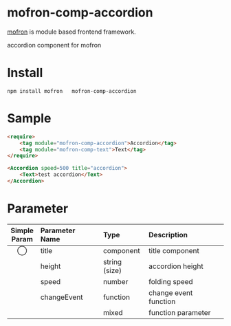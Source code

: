 #   mofron-comp-accordion
[mofron](https://mofron.github.io/mofron/) is module based frontend framework.

 accordion component for mofron


# Install
```
npm install mofron   mofron-comp-accordion
```

# Sample
```html
<require>
    <tag module="mofron-comp-accordion">Accordion</tag>
    <tag module="mofron-comp-text">Text</tag>
</require>

<Accordion speed=500 title="accordion">
    <Text>test accordion</Text>
</Accordion>
```
# Parameter

|Simple<br>Param | Parameter Name | Type | Description |
|:--------------:|:---------------|:-----|:------------|
| ◯  | title | component | title component |
| | height | string (size) | accordion height |
| | speed | number | folding speed |
| | changeEvent | function | change event function |
| | | mixed | function parameter |

